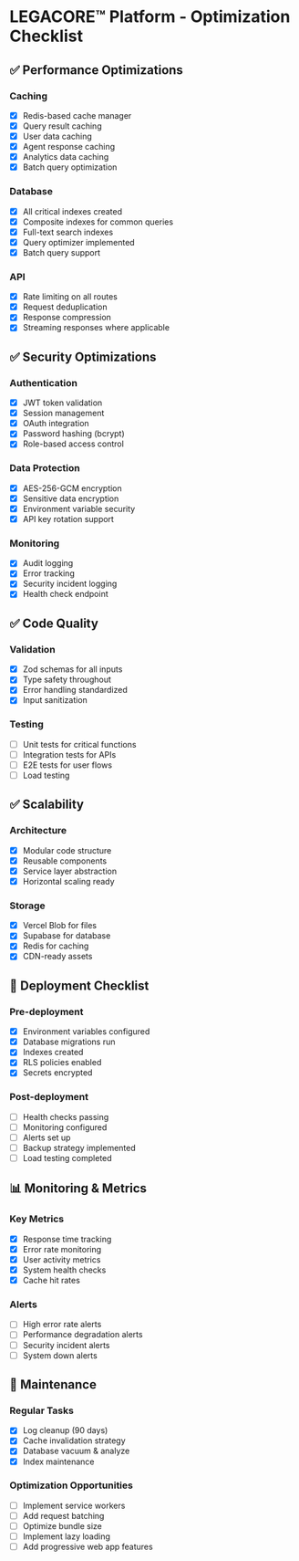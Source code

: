 # LEGACORE™ Platform - Optimization Checklist

## ✅ Performance Optimizations

### Caching
- [x] Redis-based cache manager
- [x] Query result caching
- [x] User data caching
- [x] Agent response caching
- [x] Analytics data caching
- [x] Batch query optimization

### Database
- [x] All critical indexes created
- [x] Composite indexes for common queries
- [x] Full-text search indexes
- [x] Query optimizer implemented
- [x] Batch query support

### API
- [x] Rate limiting on all routes
- [x] Request deduplication
- [x] Response compression
- [x] Streaming responses where applicable

## ✅ Security Optimizations

### Authentication
- [x] JWT token validation
- [x] Session management
- [x] OAuth integration
- [x] Password hashing (bcrypt)
- [x] Role-based access control

### Data Protection
- [x] AES-256-GCM encryption
- [x] Sensitive data encryption
- [x] Environment variable security
- [x] API key rotation support

### Monitoring
- [x] Audit logging
- [x] Error tracking
- [x] Security incident logging
- [x] Health check endpoint

## ✅ Code Quality

### Validation
- [x] Zod schemas for all inputs
- [x] Type safety throughout
- [x] Error handling standardized
- [x] Input sanitization

### Testing
- [ ] Unit tests for critical functions
- [ ] Integration tests for APIs
- [ ] E2E tests for user flows
- [ ] Load testing

## ✅ Scalability

### Architecture
- [x] Modular code structure
- [x] Reusable components
- [x] Service layer abstraction
- [x] Horizontal scaling ready

### Storage
- [x] Vercel Blob for files
- [x] Supabase for database
- [x] Redis for caching
- [x] CDN-ready assets

## 🚀 Deployment Checklist

### Pre-deployment
- [x] Environment variables configured
- [x] Database migrations run
- [x] Indexes created
- [x] RLS policies enabled
- [x] Secrets encrypted

### Post-deployment
- [ ] Health checks passing
- [ ] Monitoring configured
- [ ] Alerts set up
- [ ] Backup strategy implemented
- [ ] Load testing completed

## 📊 Monitoring & Metrics

### Key Metrics
- [x] Response time tracking
- [x] Error rate monitoring
- [x] User activity metrics
- [x] System health checks
- [x] Cache hit rates

### Alerts
- [ ] High error rate alerts
- [ ] Performance degradation alerts
- [ ] Security incident alerts
- [ ] System down alerts

## 🔧 Maintenance

### Regular Tasks
- [x] Log cleanup (90 days)
- [x] Cache invalidation strategy
- [x] Database vacuum & analyze
- [x] Index maintenance

### Optimization Opportunities
- [ ] Implement service workers
- [ ] Add request batching
- [ ] Optimize bundle size
- [ ] Implement lazy loading
- [ ] Add progressive web app features

